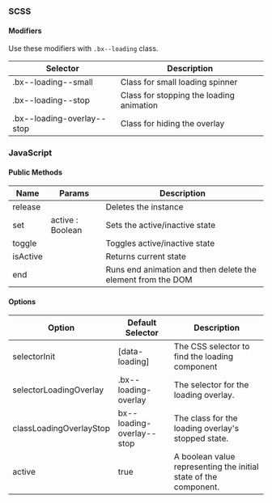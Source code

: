 ### SCSS

#### Modifiers

Use these modifiers with `.bx--loading` class.

| Selector                   | Description                              |
| -------------------------- | ---------------------------------------- |
| .bx--loading--small        | Class for small loading spinner          |
| .bx--loading--stop         | Class for stopping the loading animation |
| .bx--loading-overlay--stop | Class for hiding the overlay             |

### JavaScript

#### Public Methods

| Name     | Params           | Description                                                 |
| -------- | ---------------- | ----------------------------------------------------------- |
| release  |                  | Deletes the instance                                        |
| set      | active : Boolean | Sets the active/inactive state                              |
| toggle   |                  | Toggles active/inactive state                               |
| isActive |                  | Returns current state                                       |
| end      |                  | Runs end animation and then delete the element from the DOM |

#### Options

| Option                  | Default Selector          | Description                                                      |
| ----------------------- | ------------------------- | ---------------------------------------------------------------- |
| selectorInit            | [data-loading]            | The CSS selector to find the loading component                   |
| selectorLoadingOverlay  | .bx--loading-overlay      | The selector for the loading overlay.                            |
| classLoadingOverlayStop | bx--loading-overlay--stop | The class for the loading overlay's stopped state.               |
| active                  | true                      | A boolean value representing the initial state of the component. |
